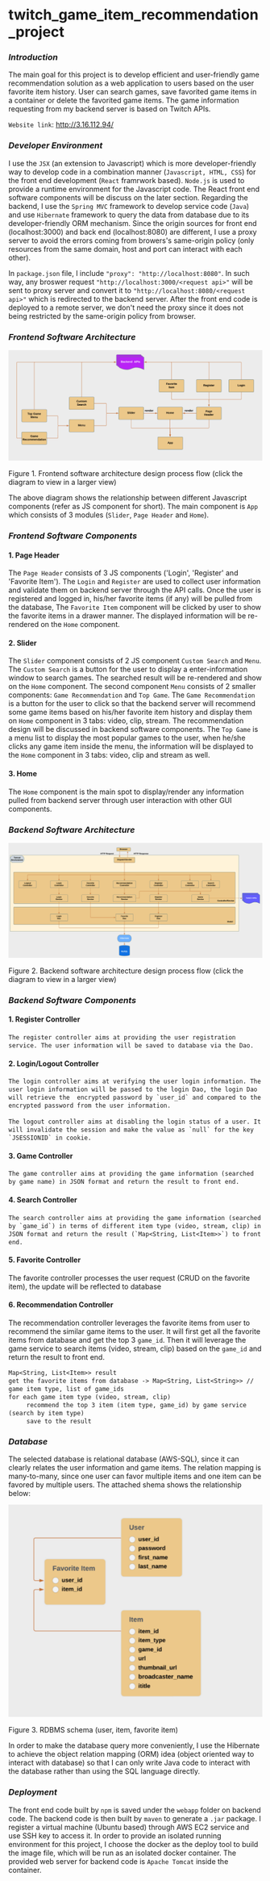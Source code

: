 # twitch_game_item_recommendation_project

### *Introduction*

The main goal for this project is to develop efficient and user-friendly game recommendation solution as a web application to users based on the user favorite item history.
User can search games, save favorited game items in a container or delete the favorited game items. The game information requesting from my backend server is based on Twitch APIs. 

`Website link`: http://3.16.112.94/


### *Developer Environment*

I use the `JSX` (an extension to Javascript) which is more developer-friendly way to develop code in a combination manner (`Javascript, HTML, CSS`) for the front end development (`React` framrwork based). `Node.js` is used to provide a runtime environment for the Javascript code. The React front end software components will be discuss on the later section. Regarding the backend, I use the `Spring MVC` framework to develop service code (`Java`) and use `Hibernate` framework to query the data from database due to its developer-friendly ORM mechanism. Since the origin sources for front end (localhost:3000) and back end (localhost:8080) are different, I use a proxy server to avoid the errors coming from browers's same-origin policy (only resources from the same domain, host and port can interact with each other).  

In `package.json` file, I include `"proxy": "http://localhost:8080"`. In such way, any broswer request `"http://localhost:3000/<request api>"` will be sent
to proxy server and convert it to `"http://localhost:8080/<request api>"` which is redirected to the backend server. After the front end code is deployed to a remote server, we don't need the proxy since it does not being restricted by the same-origin policy from browser.


### *Frontend Software Architecture*

![frontend_software_architecture](images/software_architecture_frontend.PNG)

Figure 1. Frontend software architecture design process flow (click the diagram to view in a larger view)

The above diagram shows the relationship between different Javascript components (refer as JS component for short). The main component is `App` which consists of 3 modules (`Slider`, `Page Header` and `Home`). 

### *Frontend Software Components*

#### 1. Page Header

The `Page Header` consists of 3 JS components ('Login', 'Register' and 'Favorite Item'). The `Login` and `Register` are used to collect user information and validate them on backend server through the API calls. Once the user is registered and logged in, his/her favorite items (if any) will be pulled from the database, The `Favorite Item` component will be clicked by user to show the favorite items in a drawer manner. The displayed information will be re-rendered on the `Home` component.

#### 2. Slider

The `Slider` component consists of 2 JS component `Custom Search` and `Menu`. The `Custom Search` is a button for the user to display a enter-information window to search games. The searched result will be re-rendered and show on the `Home` component. The second component `Menu` consists of 2 smaller components: `Game Recommendation` and `Top Game`. The `Game Recommendation` is a button for the user to click so that the backend server will recommend some game items based on his/her
favorite item history and display them on `Home` component in 3 tabs: video, clip, stream. The recommendation design will be discussed in backend software components. The `Top Game` is a menu list to display the most popular games to the user, when he/she clicks any game item inside the menu, the information will be displayed to the
`Home` component in 3 tabs: video, clip and stream as well. 

#### 3. Home

The `Home` component is the main spot to display/render any information pulled from backend server through user interaction with other GUI components.

### *Backend Software Architecture*

![backend_software_architecture](images/software_architecture_backend.PNG)

Figure 2. Backend software architecture design process flow (click the diagram to view in a larger view)

### *Backend Software Components*

#### 1. Register Controller

    The register controller aims at providing the user registration service. The user information will be saved to database via the Dao.
    
#### 2. Login/Logout Controller
  
    The login controller aims at verifying the user login information. The user login information will be passed to the login Dao, the login Dao will retrieve the  encrypted password by `user_id` and compared to the encrypted password from the user information. 
    
    The logout controller aims at disabling the login status of a user. It will invalidate the session and make the value as `null` for the key `JSESSIONID` in cookie.
    
#### 3. Game Controller
    
    The game controller aims at providing the game information (searched by game name) in JSON format and return the result to front end.
    
#### 4. Search Controller
    
    The search controller aims at providing the game information (searched by `game_id`) in terms of different item type (video, stream, clip) in JSON format and return the result (`Map<String, List<Item>>`) to front end.
    
#### 5. Favorite Controller
  
  The favorite controller processes the user request (CRUD on the favorite item), the update will be reflected to database

  
#### 6. Recommendation Controller

  The recommendation controller leverages the favorite items from user to recommend the similar game items to the user. It will first get all the favorite items from database and get the top 3 `game_id`. Then it will leverage the game service to search items (video, stream, clip) based on the `game_id` and return the result to front end. 
  
   ```
   Map<String, List<Item>> result
   get the favorite items from database -> Map<String, List<String>> // game item type, list of game_ids
   for each game item type (video, stream, clip)
        recommend the top 3 item (item type, game_id) by game service (search by item type)
        save to the result
 
   ```
### *Database*

The selected database is relational database (AWS-SQL), since it can clearly relates the user information and game items. The relation mapping is many-to-many, since one user can favor multiple items and one item can be favored by multiple users. The attached shema shows the relationship below:

![rdbms_schema](images/rdbms_schema.PNG)

Figure 3. RDBMS schema (user, item, favorite item) 

In order to make the database query more conveniently, I use the Hibernate to achieve the object relation mapping (ORM) idea (object oriented way to interact with database) so that I can only write Java code to interact with the database rather than using the SQL language directly. 
 
### *Deployment*

The front end code built by `npm` is saved under the `webapp` folder on backend code. The backend code is then built by `maven` to generate a `.jar` package. I register a virtual machine (Ubuntu based) through AWS EC2 service and use SSH key to access it. In order to provide an isolated running environment for this project, I choose the docker as the deploy tool to build the image file, which will be run as an isolated docker container. The provided web server for backend code is `Apache Tomcat` inside the container. 
